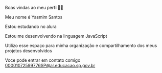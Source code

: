 Boas vindas ao meu perfil💙💙


Meu nome é Yasmim Santos 

Estou estudando no alura 

Estou me desenvolvendo na linguagem JavaScript

Utilizo esse espaço para minha organização e compartilhamento dos meus projetos desenvolvidos 

Voce pode entrar em contato comigo 
00001072599776SP@al.educacao.sp.gov.br
